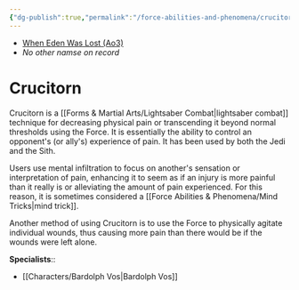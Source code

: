 ```yaml
---
{"dg-publish":true,"permalink":"/force-abilities-and-phenomena/crucitorn/","tags":["universal","alter","mind","forcepower"]}
---
```


- [When Eden Was Lost (Ao3)](https://archiveofourown.org/works/19334440/chapters/45992584)
- *No other namse on record* 
# Crucitorn
Crucitorn is a [[Forms & Martial Arts/Lightsaber Combat\|lightsaber combat]] technique for decreasing physical pain or transcending it beyond normal thresholds using the Force. It is essentially the ability to control an opponent's (or ally's) experience of pain. It has been used by both the Jedi and the Sith.

Users use mental infiltration to focus on another's sensation or interpretation of pain, enhancing it to seem as if an injury is more painful than it really is or alleviating the amount of pain experienced. For this reason, it is sometimes considered a [[Force Abilities & Phenomena/Mind Tricks\|mind trick]].

Another method of using Crucitorn is to use the Force to physically agitate individual wounds, thus causing more pain than there would be if the wounds were left alone. 

**Specialists**::
- [[Characters/Bardolph Vos\|Bardolph Vos]]